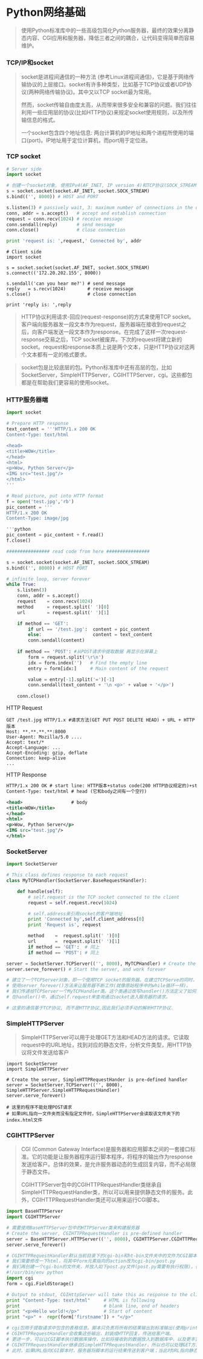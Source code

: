 # Python网络基础

<!--toc-->

> 使用Python标准库中的一些高级包简化Python服务器，最终的效果分离静态内容、CGI应用和服务器，降低三者之间的耦合，让代码变得简单而容易维护。

### **TCP/IP和socket**

> socket是进程间通信的一种方法 (参考Linux进程间通信)，它是基于网络传输协议的上层接口。socket有许多种类型，比如基于TCP协议或者UDP协议(两种网络传输协议)。其中又以TCP socket最为常用。
> 
> 然而，socket传输自由度太高，从而带来很多安全和兼容的问题。我们往往利用一些应用层的协议(比如HTTP协议)来规定socket使用规则，以及所传输信息的格式。
> 
> 一个socket包含四个地址信息: 两台计算机的IP地址和两个进程所使用的端口(port)。IP地址用于定位计算机，而port用于定位进。

### TCP socket

```python
# Server side
import socket

# 创建一个socket对象, 使用IPv4(AF_INET, IP version 4)和TCP协议(SOCK_STREAM)
s = socket.socket(socket.AF_INET, socket.SOCK_STREAM)
s.bind(('', 8000)) # HOST and PORT

s.listen(3) # passively wait, 3: maximum number of connections in the queue
conn, addr = s.accept()   # accept and establish connection
request = conn.recv(1024) # receive message
conn.sendall(reply)       # send message
conn.close()              # close connection

print 'request is: ',request,' Connected by', addr
```
```
# Client side
import socket

s = socket.socket(socket.AF_INET, socket.SOCK_STREAM)
s.connect(('172.20.202.155', 8000))

s.sendall('can you hear me?') # send message
reply   = s.recv(1024)        # receive message
s.close()                     # close connection

print 'reply is: ',reply
```

> HTTP协议利用请求-回应(request-response)的方式来使用TCP socket。客户端向服务器发一段文本作为request，服务器端在接收到request之后，向客户端发送一段文本作为response。在完成了这样一次request-response交易之后，TCP socket被废弃。下次的request将建立新的socket。request和response本质上说是两个文本，只是HTTP协议对这两个文本都有一定的格式要求。

> socket包是比较底层的包。Python标准库中还有高层的包，比如SocketServer，SimpleHTTPServer，CGIHTTPServer，cgi。这些都包都是在帮助我们更容易的使用socket。

### HTTP服务器端

```python
import socket

# Prepare HTTP response
text_content = '''HTTP/1.x 200 OK  
Content-Type: text/html

<head>
<title>WOW</title>
</head>
<html>
<p>Wow, Python Server</p>
<IMG src="test.jpg"/>
</html>
'''

# Read picture, put into HTTP format
f = open('test.jpg','rb')
pic_content = '''
HTTP/1.x 200 OK  
Content-Type: image/jpg

'''python
pic_content = pic_content + f.read()
f.close()

################ read code from here ################

s = socket.socket(socket.AF_INET, socket.SOCK_STREAM)
s.bind(('', 8000)) # HOST PORT

# infinite loop, server forever
while True:
    s.listen(3)
    conn, addr = s.accept()
    request    = conn.recv(1024)
    method     = request.split(' ')[0] 
    url        = request.split(' ')[1]

    if method == 'GET':  
        if url == '/test.jpg':  content = pic_content
        else:                   content = text_content
        conn.sendall(content)
        
    if method == 'POST': #从POST请求中提取数据 再显示在屏幕上
        form = request.split('\r\n')
        idx = form.index('')   # Find the empty line
        entry = form[idx:]     # Main content of the request

        value = entry[-1].split('=')[-1]
        conn.sendall(text_content + '\n <p>' + value + '</p>')
        
    conn.close()
```

HTTP Request

```
GET /test.jpg HTTP/1.x #请求方法(GET PUT POST DELETE HEAD) + URL + HTTP版本
Host: **.**.**.**:8000
User-Agent: Mozilla/5.0 ....
Accept: text/*
Accept-Language: ...
Accept-Encoding: gzip, deflate
Connection: keep-alive
...
```

HTTP Response

```xml
HTTP/1.x 200 OK # start line: HTTP版本+status code(200 HTTP协议规定的)+status code(OK 是供人来阅读的)
Content-Type: text/html # head (它和body之间有一个空行)

<head>                  # body
<title>WOW</title>
</head>
<html>
<p>Wow, Python Server</p>
<IMG src="test.jpg"/>
</html>
```

### **SocketServer**

```python
import SocketServer

# This class defines response to each request
class MyTCPHandler(SocketServer.BaseRequestHandler):

    def handle(self):
        # self.request is the TCP socket connected to the client
        request = self.request.recv(1024)

		# self.address来引用socket的客户端地址
        print 'Connected by',self.client_address[0]
        print 'Request is', request

        method    =  request.split(' ')[0]
        url       =  request.split(' ')[1]
        if method == 'GET':  # 同上
        if method == 'POST': # 同上

server = SocketServer.TCPServer(('', 8000), MyTCPHandler) # Create the server
server.serve_forever() # Start the server, and work forever

# 建立了一个TCPServer对象，即一个使用TCP socket的服务器。在建立TCPServe的同时，设置该服务器的IP地址和端口。
# 使用server_forever()方法来让服务器不断工作(就像原始程序中的while循环一样)。
# 我们传递给TCPServer一个MyTCPHandler类。这个类通过改写handler()方法定义了如何操作socket。
# 在handler()中，通过self.request来查询通过socket进入服务器的请求。

# 这里的通信基于TCP协议, 而不是HTTP协议,因此我们必须手动的解析HTTP协议.
```

### **SimpleHTTPServer**  
> SimpleHTTPServer可以用于处理GET方法和HEAD方法的请求。它读取request中的URL地址，找到对应的静态文件，分析文件类型，用HTTP协议将文件发送给客户

```
import SocketServer
import SimpleHTTPServer

# Create the server, SimpleHTTPRequestHander is pre-defined handler
server = SocketServer.TCPServer(('', 8000), SimpleHTTPServer.SimpleHTTPRequestHandler)
server.serve_forever()

# 这里的程序不能处理POST请求 
# 如果URL指向一文件夹而没有指定文件时，SimpleHTTPServer会读取该文件夹下的index.html文件
```
### **CGIHTTPServer**  
> CGI (Common Gateway Interface)是服务器和应用脚本之间的一套接口标准。它的功能是让服务器程序运行脚本程序，将程序的输出作为response发送给客户。总体的效果，是允许服务器动态的生成回复内容，而不必局限于静态文件。
> 
> CGIHTTPServer包中的CGIHTTPRequestHandler类继承自SimpleHTTPRequestHandler类，所以可以用来提供静态文件的服务。此外，CGIHTTPRequestHandler类还可以用来运行CGI脚本。

```python
import BaseHTTPServer
import CGIHTTPServer

# 需要使用BaseHTTPServer包中的HTTPServer类来构建服务器
# Create the server, CGIHTTPRequestHandler is pre-defined handler
server = BaseHTTPServer.HTTPServer(('', 8000), CGIHTTPServer.CGIHTTPRequestHandler)
server.serve_forever()

# CGIHTTPRequestHandler默认当前目录下的cgi-bin和ht-bin文件夹中的文件为CGI脚本，而存放于其他地方的文件被认为是静态文件。
# 我们需要修改一下html，将其中form元素指向的action改为cgi-bin/post.py
# 我们再创建一个cgi-bin的文件夹，并放入如下post.py文件(post.py需要有执行权限)，也就是我们的CGI脚本
#!/usr/bin/env python
import cgi
form = cgi.FieldStorage()

# Output to stdout, CGIHttpServer will take this as response to the client
print "Content-Type: text/html"     # HTML is following
print                               # blank line, end of headers
print "<p>Hello world!</p>"         # Start of content
print "<p>" +  repr(form['firstname']) + "</p>"

# cgi包用于提取请求中包含的表格信息。脚本只负责将所有的结果输出到标准输出(使用print)。
# CGIHTTPRequestHandler会收集这些输出，封装成HTTP回复，传送给客户端。
# 更进一步，可以让CGI脚本执行数据库操作，比如将接收到的数据放入到数据库中，以及更丰富的程序操作
# CGIHTTPRequestHandler继承自SimpleHTTPRequestHandler，所以也可以处理GET方法和HEAD方法的请求。
# 此时，如果URL指向CGI脚本时，服务器将脚本的运行结果传送到客户端；当此时URL指向静态文件时，服务器将文件的内容传送到客户端。
```
